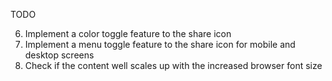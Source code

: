 TODO

<!-- 1. Basic layout for mobile and desktop -->
<!-- 2. Add images for mobile and desktop and text content -->
<!-- 3. Add author image and align author information and share icon -->
<!-- 4. Apply typography detail and spacing between elements -->
<!--5. Check if the content well scales up with the increased browser font size -->

6. Implement a color toggle feature to the share icon
7. Implement a menu toggle feature to the share icon for mobile and desktop screens
8. Check if the content well scales up with the increased browser font size
